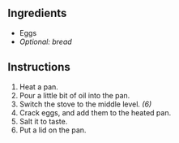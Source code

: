 ## Ingredients

- Eggs
- *Optional: bread*

## Instructions

1. Heat a pan.
1. Pour a little bit of oil into the pan.
1. Switch the stove to the middle level. *(6)*
1. Crack eggs, and add them to the heated pan.
1. Salt it to taste.
1. Put a lid on the pan.

